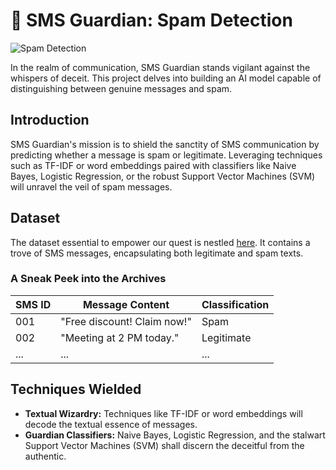 # 📵 SMS Guardian: Spam Detection

![Spam Detection](https://img.shields.io/badge/Spam%20Detection-Activated-red) 

In the realm of communication, SMS Guardian stands vigilant against the whispers of deceit. This project delves into building an AI model capable of distinguishing between genuine messages and spam.

## Introduction

SMS Guardian's mission is to shield the sanctity of SMS communication by predicting whether a message is spam or legitimate. Leveraging techniques such as TF-IDF or word embeddings paired with classifiers like Naive Bayes, Logistic Regression, or the robust Support Vector Machines (SVM) will unravel the veil of spam messages.

## Dataset

The dataset essential to empower our quest is nestled [here](https://www.kaggle.com/datasets/uciml/sms-spam-collection-dataset). It contains a trove of SMS messages, encapsulating both legitimate and spam texts.

### A Sneak Peek into the Archives

| SMS ID | Message Content | Classification |
|--------|-----------------|----------------|
| 001    | "Free discount! Claim now!" | Spam |
| 002    | "Meeting at 2 PM today." | Legitimate |
| ...    | ... | ... |

## Techniques Wielded

- **Textual Wizardry:** Techniques like TF-IDF or word embeddings will decode the textual essence of messages.
- **Guardian Classifiers:** Naive Bayes, Logistic Regression, and the stalwart Support Vector Machines (SVM) shall discern the deceitful from the authentic.

